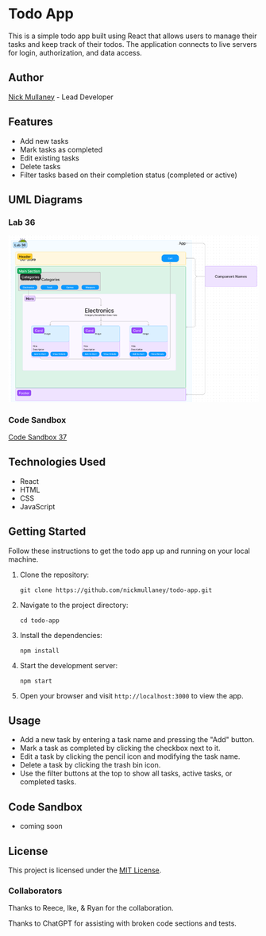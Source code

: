 # Todo App

This is a simple todo app built using React that allows users to manage their tasks and keep track of their todos. The application connects to live servers for login, authorization, and data access.

## Author

[Nick Mullaney](https://github.com/nickmullaney) - Lead Developer

## Features

- Add new tasks
- Mark tasks as completed
- Edit existing tasks
- Delete tasks
- Filter tasks based on their completion status (completed or active)

## UML Diagrams

### Lab 36
![Lab 31](assets/lab36.png)

### Code Sandbox

[Code Sandbox 37](https://codesandbox.io/p/github/nickmullaney/storeApp/cart?layout=%257B%2522sidebarPanel%2522%253A%2522EXPLORER%2522%252C%2522rootPanelGroup%2522%253A%257B%2522direction%2522%253A%2522horizontal%2522%252C%2522type%2522%253A%2522PANEL_GROUP%2522%252C%2522id%2522%253A%2522ROOT_LAYOUT%2522%252C%2522panels%2522%253A%255B%257B%2522type%2522%253A%2522PANEL_GROUP%2522%252C%2522direction%2522%253A%2522horizontal%2522%252C%2522id%2522%253A%2522EDITOR%2522%252C%2522panels%2522%253A%255B%257B%2522type%2522%253A%2522PANEL%2522%252C%2522panelType%2522%253A%2522TABS%2522%252C%2522id%2522%253A%2522cljt719pe00ji356p34b13d1y%2522%257D%255D%252C%2522sizes%2522%253A%255B100%255D%257D%252C%257B%2522type%2522%253A%2522PANEL_GROUP%2522%252C%2522direction%2522%253A%2522horizontal%2522%252C%2522id%2522%253A%2522DEVTOOLS%2522%252C%2522panels%2522%253A%255B%257B%2522type%2522%253A%2522PANEL%2522%252C%2522panelType%2522%253A%2522TABS%2522%252C%2522id%2522%253A%2522cljt719pe00jk356pjxjt3lan%2522%257D%255D%252C%2522sizes%2522%253A%255B100%255D%257D%255D%252C%2522sizes%2522%253A%255B50%252C50%255D%257D%252C%2522tabbedPanels%2522%253A%257B%2522cljt719pe00ji356p34b13d1y%2522%253A%257B%2522tabs%2522%253A%255B%257B%2522id%2522%253A%2522cljt719pe00jh356p3kze3upj%2522%252C%2522mode%2522%253A%2522permanent%2522%252C%2522type%2522%253A%2522FILE%2522%252C%2522filepath%2522%253A%2522%252FREADME.md%2522%257D%255D%252C%2522id%2522%253A%2522cljt719pe00ji356p34b13d1y%2522%252C%2522activeTabId%2522%253A%2522cljt719pe00jh356p3kze3upj%2522%257D%252C%2522cljt719pe00jk356pjxjt3lan%2522%253A%257B%2522tabs%2522%253A%255B%257B%2522id%2522%253A%2522cljt719pe00jj356pc6cpx0ae%2522%252C%2522mode%2522%253A%2522permanent%2522%252C%2522type%2522%253A%2522TASK_PORT%2522%252C%2522taskId%2522%253A%2522dev%2522%252C%2522port%2522%253A5173%252C%2522path%2522%253A%2522%2522%257D%255D%252C%2522id%2522%253A%2522cljt719pe00jk356pjxjt3lan%2522%252C%2522activeTabId%2522%253A%2522cljt719pe00jj356pc6cpx0ae%2522%257D%257D%252C%2522showDevtools%2522%253Atrue%252C%2522showSidebar%2522%253Atrue%252C%2522sidebarPanelSize%2522%253A15%257D)

## Technologies Used

- React
- HTML
- CSS
- JavaScript

## Getting Started

Follow these instructions to get the todo app up and running on your local machine.

1. Clone the repository:

   ```shell
   git clone https://github.com/nickmullaney/todo-app.git
   ```

2. Navigate to the project directory:

   ```shell
   cd todo-app
   ```

3. Install the dependencies:

   ```shell
   npm install
   ```

4. Start the development server:

   ```shell
   npm start
   ```

5. Open your browser and visit `http://localhost:3000` to view the app.

## Usage

- Add a new task by entering a task name and pressing the "Add" button.
- Mark a task as completed by clicking the checkbox next to it.
- Edit a task by clicking the pencil icon and modifying the task name.
- Delete a task by clicking the trash bin icon.
- Use the filter buttons at the top to show all tasks, active tasks, or completed tasks.

## Code Sandbox

- coming soon

## License

This project is licensed under the [MIT License](LICENSE).

### Collaborators

Thanks to Reece, Ike, & Ryan for the collaboration.

Thanks to ChatGPT for assisting with broken code sections and tests.

